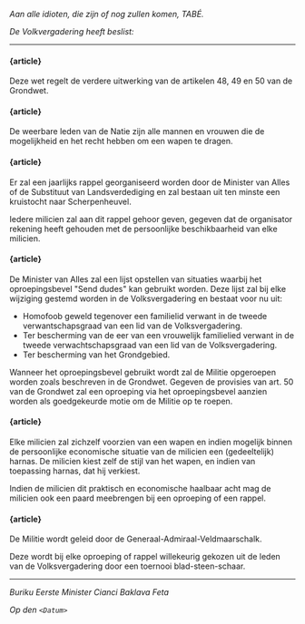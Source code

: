 _Aan alle idioten, die zijn of nog zullen komen, TABÉ._

_De Volkvergadering heeft beslist:_

--------------------------

#### {article}
Deze wet regelt de verdere uitwerking van de artikelen 48, 49 en 50 van de Grondwet.

#### {article}
De weerbare leden van de Natie zijn alle mannen en vrouwen die de mogelijkheid en het recht hebben om een wapen te dragen.

#### {article}
Er zal een jaarlijks rappel georganiseerd worden door de Minister van Alles of de Substituut van Landsverdediging en zal bestaan uit ten minste een kruistocht naar Scherpenheuvel.

Iedere milicien zal aan dit rappel gehoor geven, gegeven dat de organisator rekening heeft gehouden met de persoonlijke beschikbaarheid van elke milicien. 

#### {article}
De Minister van Alles zal een lijst opstellen van situaties waarbij het oproepingsbevel "Send dudes" kan gebruikt worden.
Deze lijst zal bij elke wijziging gestemd worden in de Volksvergadering en bestaat voor nu uit:

* Homofoob geweld tegenover een familielid verwant in de tweede verwantschapsgraad van een lid van de Volksvergadering.
* Ter bescherming van de eer van een vrouwelijk familielied verwant in de tweede verwachtschapsgraad van een lid van de Volksvergadering.
* Ter bescherming van het Grondgebied. 

Wanneer het oproepingsbevel gebruikt wordt zal de Militie opgeroepen worden zoals beschreven in de Grondwet.
Gegeven de provisies van art. 50 van de Grondwet zal een oproeping via het oproepingsbevel aanzien worden als goedgekeurde motie om de Militie op te roepen.

#### {article}
Elke milicien zal zichzelf voorzien van een wapen en indien mogelijk binnen de persoonlijke economische situatie van de milicien een (gedeeltelijk) harnas.
De milicien kiest zelf de stijl van het wapen, en indien van toepassing harnas, dat hij verkiest. 

Indien de milicien dit praktisch en economische haalbaar acht mag de milicien ook een paard meebrengen bij een oproeping of een rappel.

#### {article}
De Militie wordt geleid door de Generaal-Admiraal-Veldmaarschalk.

Deze wordt bij elke oproeping of rappel willekeurig gekozen uit de leden van de Volksvergadering door een toernooi blad-steen-schaar.

--------------------------

_Buriku Eerste Minister Cianci Baklava Feta_

_Op den ``<Datum>``_